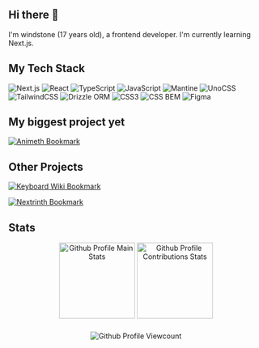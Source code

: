 ## Hi there 👋

I'm windstone (17 years old), a frontend developer. I'm currently learning Next.js.

## My Tech Stack

<p>
  <img alt="Next.js" src="https://img.shields.io/badge/Next-black?style=for-the-badge&logo=next.js&logoColor=white">
  <img alt="React" src="https://img.shields.io/badge/react-%2320232a.svg?style=for-the-badge&logo=react&logoColor=%2361DAFB">
  <img alt="TypeScript" src="https://img.shields.io/badge/typescript-%23007ACC.svg?style=for-the-badge&logo=typescript&logoColor=white">
  <img alt="JavaScript" src="https://img.shields.io/badge/javascript-%23323330.svg?style=for-the-badge&logo=javascript&logoColor=%23F7DF1E">
  <img alt="Mantine" src="https://img.shields.io/badge/Mantine-ffffff?style=for-the-badge&logo=Mantine&logoColor=339af0">
  <img alt="UnoCSS" src="https://img.shields.io/badge/unocss-333333.svg?style=for-the-badge&logo=unocss&logoColor=white">
  <img alt="TailwindCSS" src="https://img.shields.io/badge/tailwindcss-%2338B2AC.svg?style=for-the-badge&logo=tailwind-css&logoColor=white">
  <img alt="Drizzle ORM" src="https://img.shields.io/badge/Drizzle-121212?style=for-the-badge&logo=Drizzle&logoColor=bae94b">
  <img alt="CSS3" src="https://img.shields.io/badge/css3-%231572B6.svg?style=for-the-badge&logo=css3&logoColor=white">
  <img alt="CSS BEM" src="https://img.shields.io/badge/css%20bem-e82b6b.svg?style=for-the-badge&logo=bem&logoColor=white">
  <img alt="Figma" src="https://img.shields.io/badge/figma-%23F24E1E.svg?style=for-the-badge&logo=figma&logoColor=white">
</p>

## My biggest project yet

[![Animeth Bookmark](https://svg.bookmark.style/api?url=https://github.com/notwindstone/animeth&mode=dark&style=horizontal)](https://github.com/notwindstone/animeth)

## Other Projects

[![Keyboard Wiki Bookmark](https://svg.bookmark.style/api?url=https://github.com/notwindstone/keyboard-wiki&mode=light&style=horizontal)](https://github.com/notwindstone/keyboard-wiki)  

[![Nextrinth Bookmark](https://svg.bookmark.style/api?url=https://github.com/notwindstone/hangarinth&mode=light&style=horizontal)](https://github.com/notwindstone/hangarinth)

## Stats

<div align="center">
  <img height="150" alt="Github Profile Main Stats" src="https://github-readme-stats.vercel.app/api?username=notwindstone&theme=dracula&show_icons=true&hide_border=true&count_private=true">
  <img height="150" alt="Github Profile Contributions Stats" src="https://github-readme-streak-stats.herokuapp.com/?user=notwindstone&theme=dracula&hide_border=true">
</div>

###

<div align="center">
  <img alt="Github Profile Viewcount" src="https://komarev.com/ghpvc/?username=notwindstone&style=for-the-badge">
</div>

###
